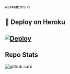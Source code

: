 #ꜱᴘᴀᴍʙᴏᴛꜱ 🔥


## 🚀 Deploy on Heroku 
[![Deploy](https://www.herokucdn.com/deploy/button.svg)](https://heroku.com/deploy?template=https://github.com/Engtion5652/shadowSpammerBot.git)
------------------------------------------------

## Repo Stats
![github card](https://github-readme-stats.vercel.app/api/pin/?username=Engtion5652&repo=shadowSpammerBot&theme=dark)
